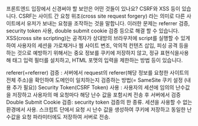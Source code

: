 프론트엔드 입장에서 신경써야 할 보안은 어떤 것들이 있나요?
CSRF와 XSS 등이 있습니다.
CSRF는 사이트 간 요청 위조(cross site request forgery) 라는 의미로 다른 사이트에서 유저가 보내는 요청을 조작하는 것을 말합니다. 이러한 문제는 referrer 검증, security token 사용, double submit cookie 검증 등으로 해결 할 수 있습니다. XSS(cross site scripting)는 공격자가 상대방의 브라우저에 script를 실행할 수 있게 하여 사용자의 세션을 가로채거나 웹 사이트 변조, 악의적 컨텐츠 삽입, 피싱 공격 등을 하는 것으로 예방하기 위해서는 중요 정보를 쿠키에 저장하지 않고, 정규 표현식을사용해 태그 입력 필터를 설치하고, HTML 포맷의 입력을 제한하는 방법 등이 있습니다.

referer(=referrer) 검증 : 서버에서 request의 referer(해당 정보를 요청한 사이트의 전체 주소)을 확인하여 도메인이 일치하는지 검증하는 방법(= SameSite 쿠키 설정 (내용 추가 필요))
Security Token(CSRF Token) 사용 : 사용자의 세션에 임의의 난수값을 저장하고 사용자의 매 요청마다 해당 난수 값을 포함시켜 전송 후 서버에서 검증
Double Submit Cookie 검증: security token 검증의 한 종류. 세션을 사용할 수 없는 환경에서 사용. 스크립트 단에서 요청 시 난수 값을 생성하여 쿠키에 저장하고 동일한 난수값을 요청 파라미터에도 저장하여 서버로 전송.